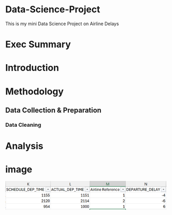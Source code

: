 # Data-Science-Project
This is my mini Data Science Project on Airline Delays
# Exec Summary

# Introduction

# Methodology

## Data Collection & Preparation

### Data Cleaning

# Analysis

# image

![DataCleaning](assets/10.png)

